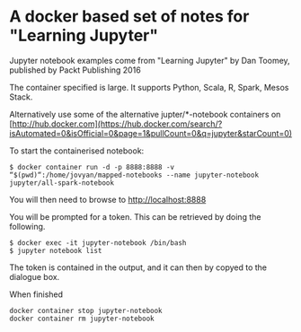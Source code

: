 # A docker based set of notes for "Learning Jupyter"

Jupyter notebook examples come from "Learning Jupyter" by Dan Toomey, published by Packt Publishing 2016

The container specified is large.  It supports Python, Scala, R, Spark, Mesos Stack.

Alternatively use some of the alternative jupter/*-notebook containers on [http://hub.docker.com](https://hub.docker.com/search/?isAutomated=0&isOfficial=0&page=1&pullCount=0&q=jupyter&starCount=0)

To start the containerised notebook:
```
$ docker container run -d -p 8888:8888 -v “$(pwd)“:/home/jovyan/mapped-notebooks --name jupyter-notebook jupyter/all-spark-notebook
```

You will then need to browse to [http://localhost:8888](http://128.0.0.1:8888)

You will be prompted for a token.  This can be retrieved by doing the following.

```
$ docker exec -it jupyter-notebook /bin/bash
$ jupyter notebook list
```

The token is contained in the output, and it can then by copyed to the dialogue box.

When finished

```
docker container stop jupyter-notebook
docker container rm jupyter-notebook
```
